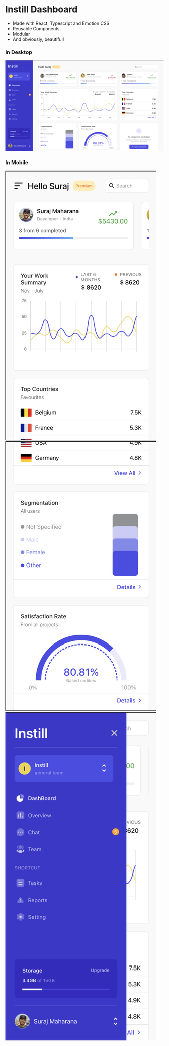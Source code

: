 # Instill Dashboard

-   Made with React, Typescript and Emotion CSS
-   Reusable Components
-   Modular
-   And obviously, beautiful!

### In Desktop

![Web Version](/screenshots/web.png 'Web')

### In Mobile

<img src="screenshots/mob1.png" width="480">
<img src="screenshots/mob2.png" width="480">
<img src="screenshots/mob3.png" width="480">
